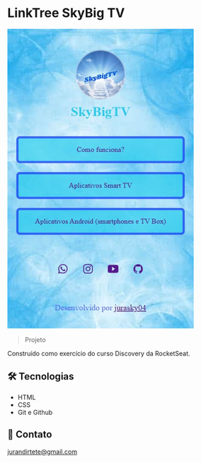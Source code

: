 # LinkTree SkyBig TV

![preview](./preview.jpg)

> Projeto

Construído como exercício do curso Discovery da RocketSeat.

## 🛠 Tecnologias

- HTML
- CSS
- Git e Github

## 💛 Contato

jurandirtete@gmail.com
